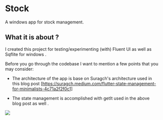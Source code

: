 # Stock

A windows app  for stock management.



## What it is about ?

I created this project for testing/experimenting (with) Fluent UI as well as Sqflite for windows .

Before you go through the codebase I want to mention a few points that you may consider:

- The architecture of the app is  base on Suragch's architecture used in this blog post [https://suragch.medium.com/flutter-state-management-for-minimalists-4c71a2f2f0c1]

- The state management is accomplished with getIt used in the above blog post as well .




<a title="Made with Fluent Design" href="https://github.com/bdlukaa/fluent_ui">
  <img
    src="https://img.shields.io/badge/fluent-design-blue?style=flat-square&color=gray&labelColor=0078D7"
  >
</a>


